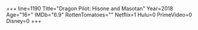 +++
line=1190
Title="Dragon Pilot: Hisone and Masotan"
Year=2018
Age="16+"
IMDb="6.9"
RottenTomatoes=""
Netflix=1
Hulu=0
PrimeVideo=0
Disney=0
+++

